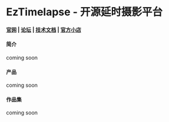 # EzTimelapse - 开源延时摄影平台
 
#### [官网](https://timelapse.ezeyes.cn/ '官网')  |  [论坛](https://github.com/xeecos/EzTimelapse/issues '首页')  |   [技术文档](https://github.com/xeecos/EzTimelapse/wiki '技术文档')  |   [官方小店](https://shop556338715.taobao.com/ '淘宝店铺')

#### 简介

coming soon

#### 产品

coming soon

#### 作品集

coming soon
